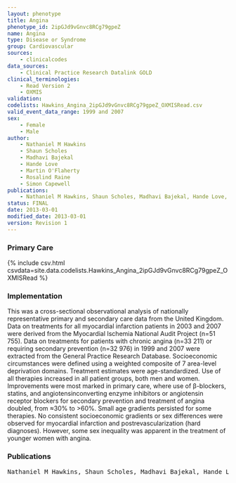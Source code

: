 ```yaml
---
layout: phenotype
title: Angina
phenotype_id: 2ipGJd9vGnvc8RCg79gpeZ
name: Angina
type: Disease or Syndrome
group: Cardiovascular
sources: 
    - clinicalcodes
data_sources:
    - Clinical Practice Research Datalink GOLD
clinical_terminologies:
    - Read Version 2
    - OXMIS
validation:
codelists: Hawkins_Angina_2ipGJd9vGnvc8RCg79gpeZ_OXMISRead.csv
valid_event_data_range: 1999 and 2007
sex:
    - Female
    - Male
author:
    - Nathaniel M Hawkins
    - Shaun Scholes
    - Madhavi Bajekal
    - Hande Love
    - Martin O'Flaherty
    - Rosalind Raine
    - Simon Capewell    
publications:
    - Nathaniel M Hawkins, Shaun Scholes, Madhavi Bajekal, Hande Love, Martin O'Flaherty, Rosalind Raine, Simon Capewell, The UK National Health Service Delivering Equitable Treatment Across the Spectrum of Coronary Disease. Circulation Cardiovascular Quality and Outcomes, 6:2, 2013.
status: FINAL
date: 2013-03-01
modified_date: 2013-03-01
version: Revision 1
---
```


### Primary Care

{% include csv.html csvdata=site.data.codelists.Hawkins_Angina_2ipGJd9vGnvc8RCg79gpeZ_OXMISRead %}

### Implementation

This was a cross-sectional observational analysis of nationally representative primary and secondary care data from the United Kingdom. Data on treatments for all myocardial infarction patients in 2003 and 2007 were
derived from the Myocardial Ischemia National Audit Project (n=51 755). Data on treatments for patients with chronic angina (n=33 211) or requiring secondary prevention (n=32 976) in 1999 and 2007 were extracted from the General
Practice Research Database. Socioeconomic circumstances were defined using a weighted composite of 7 area-level deprivation domains. Treatment estimates were age-standardized. Use of all therapies increased in all patient groups, both
men and women. Improvements were most marked in primary care, where use of β-blockers, statins, and angiotensinconverting enzyme inhibitors or angiotensin receptor blockers for secondary prevention and treatment of angina doubled,
from ≈30% to >60%. Small age gradients persisted for some therapies. No consistent socioeconomic gradients or sex differences were observed for myocardial infarction and postrevascularization (hard diagnoses). However, some sex
inequality was apparent in the treatment of younger women with angina.

### Publications

<pre>
Nathaniel M Hawkins, Shaun Scholes, Madhavi Bajekal, Hande Love, Martin O'Flaherty, Rosalind Raine, Simon Capewell, The UK National Health Service Delivering Equitable Treatment Across the Spectrum of Coronary Disease. Circulation Cardiovascular Quality and Outcomes, 6:2, 2013.
</pre>
